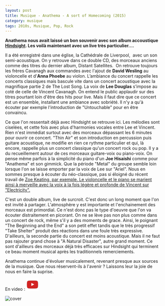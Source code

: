 ```yaml
---
layout: post
title: Musique - Anathema - A sort of Homecoming (2015)
category: musique
tags: 2010s, Musique, Pop, Rock
---
```

**Anathema nous avait laissé un bon souvenir avec son album accoustique [Hindsight](https://www.cheziceman.fr/2008/anathema-hindsight/). Les voilà maintenant avec un live très particulier....**

Il a été enregistré dans une église, la Cathédrale de Liverpool,  avec un son semi-acoustique. On y retrouve dans ce double CD, des morceaux anciens comme des titres du dernier album, Distant Satellites.  On retrouve toujours les frères Cavanagh aux commandes avec l'ajout de **David Wesling** au violoncelle et d'**Anna Phoebe** au violon. L’ambiance du concert rappelle les concerts classiques mais bascule vite dans un concert acoustique avec la magnifique partie 2 de The Lost Song. La voix de **Lee Douglas** s’impose au coté de celle de Vincent Cavanagh. On entend le public applaudir sur des titres pourtant loin d'être des hits pour live. Mais il faut dire que ce concert est un ensemble, installant une ambiance avec sobriété. Il n'y a qu'à écouter par exemple l'introduction de "Untouchable" pour en être convaincu.

Ce que l'on ressentait déjà avec Hindsight se retrouve ici. Les mélodies sont ciselées, et cette fois avec plus d'harmonies vocales entre Lee et Vincent. Rien n'est immédiat surtout avec des morceaux dépassant les 6 minutes pour ouvrir ce concert. "Thin Air" et son introduction en percussion puis guitare acoustique, ne modifie en rien ce rythme particulier et qui, là encore, rappelle plus un concert classique qu'un concert rock ou pop. Il y a du recueillement autour de ces morceaux guitare-voix ou piano-voix. On pense même parfois à la simplicité du piano d'un **Joe Hisaishi** comme pour "Anathema" et son gimmick. Que la période "Metal" du groupe semble loin lorsque l'on se laisse emporter par la voix de Lee sur "Ariel". Nous en sommes presque à écouter du néo-classique, pas si éloigné du récent travail de <span style="text-decoration:underline;"><a href="http://histozic.fr/2015/05/08/zoe-keating-into-the-trees/">Zoe Keating</a>, par exemple. Le violoncelle et le piano se marient ainsi à merveille avec la voix à la fois légère et profonde de Vincent sur "Electricity".

C'est un double album, live de surcroit. C'est donc un long moment que l'on est invité à partager. L'atmosphère y est importante et l'enchainement des morceaux est primordial. Ce n'est donc pas le type d'oeuvre que l'on va écouter distraitement en picorant. On ne se lève pas non plus comme dans un concert de rock, même s'il y a des moments de grace. Ainsi, le poignant "The Beginning and the End" a son petit effet tandis que le très progressif "Take Shelter" produit des réactions dans une foule très expressive. D'ailleurs, la seconde partie du concert est moins acoustique. Mais il ne faut pas rajouter grand chose à "A Natural Disaster", autre grand moment. Ce sont d'ailleurs des morceaux déjà très efficaces sur Hindsight qui terminent ce beau moment musical après les traditionnels remerciements.

Anathema continue d'évoluer musicalement, revenant presque aux sources de la musique. Que nous réservent-ils à l'avenir ? Laissons leur la joie de nous en faire la suprise.

En video : [![video](/images/youtube.png)](https://youtu.be/C_6vNJcaPEc)

![cover](https://filedn.eu/llqi9IBxlYouGRXYG2xlROb/img/2015/anathema2015.jpg)

